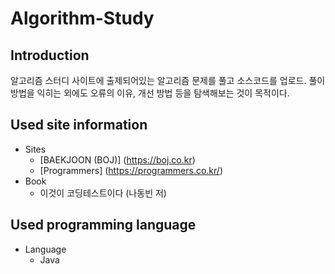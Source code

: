 # Algorithm-Study

## Introduction
알고리즘 스터디 사이트에 출제되어있는 알고리즘 문제를 풀고 소스코드를 업로드.
풀이 방법을 익히는 외에도 오류의 이유, 개선 방법 등을 탐색해보는 것이 목적이다.

## Used site information
* Sites
    * [BAEKJOON (BOJ)] (https://boj.co.kr)
    * [Programmers] (https://programmers.co.kr/)
* Book
    * 이것이 코딩테스트이다 (나동빈 저)

## Used programming language
* Language
    * Java
